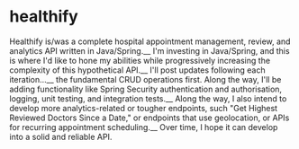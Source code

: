 # healthify
Healthify is/was a complete hospital appointment management, review, and analytics API written in Java/Spring.__
I'm investing in Java/Spring, and this is where I'd like to hone my abilities while progressively increasing the complexity of this hypothetical API.__
I'll post updates following each iteration...__
the fundamental CRUD operations first. Along the way, I'll be adding functionality like Spring Security authentication and authorisation, logging, unit testing, and integration tests.__
Along the way, I also intend to develop more analytics-related or tougher endpoints, such "Get Highest Reviewed Doctors Since a Date," or endpoints that use geolocation, or APIs for recurring appointment scheduling.__
Over time, I hope it can develop into a solid and reliable API.
